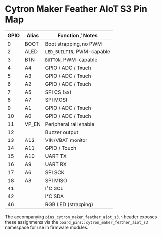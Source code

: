 # Cytron Maker Feather AIoT S3 Pin Map

| GPIO | Alias | Function / Notes        |
| ---- | ----- | ----------------------- |
| 0    | BOOT  | Boot strapping, no PWM  |
| 2    | ALED  | `LED_BUILTIN`, PWM-capable |
| 3    | BTN   | `BUTTON`, PWM-capable   |
| 4    | A4    | GPIO / ADC / Touch      |
| 5    | A3    | GPIO / ADC / Touch      |
| 6    | A2    | GPIO / ADC / Touch      |
| 7    | A5    | SPI CS (`SS`)           |
| 8    | A7    | SPI MOSI                |
| 9    | A1    | GPIO / ADC / Touch      |
| 10   | A0    | GPIO / ADC / Touch      |
| 11   | VP_EN | Peripheral rail enable  |
| 12   |       | Buzzer output           |
| 13   | A12   | VIN/VBAT monitor        |
| 14   | A11   | GPIO / Touch            |
| 15   | A10   | UART TX                 |
| 16   | A9    | UART RX                 |
| 17   | A6    | SPI SCK                 |
| 18   | A8    | SPI MISO                |
| 41   |       | I²C SCL                 |
| 42   |       | I²C SDA                 |
| 46   |       | RGB LED (strapping)     |

The accompanying `pins_cytron_maker_feather_aiot_s3.h` header exposes these
assignments via the `board_pins::cytron_maker_feather_aiot_s3` namespace for use
in firmware modules.

